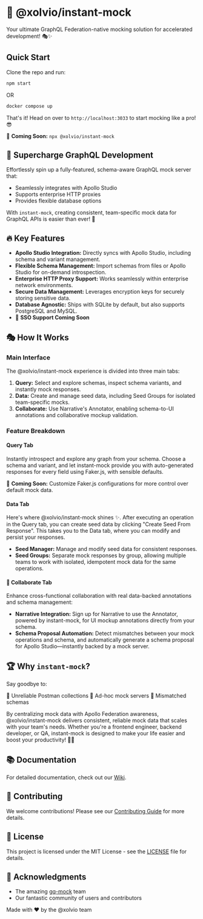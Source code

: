 # 🚀 @xolvio/instant-mock

Your ultimate GraphQL Federation-native mocking solution for accelerated development! 🎭✨

## Quick Start

Clone the repo and run:

```bash
npm start
```
OR
```bash
docker compose up
```

That's it! Head on over to `http://localhost:3033` to start mocking like a pro! 😎

🔮 **Coming Soon:** `npx @xolvio/instant-mock`

## 🌟 Supercharge GraphQL Development

Effortlessly spin up a fully-featured, schema-aware GraphQL mock server that:

* Seamlessly integrates with Apollo Studio
* Supports enterprise HTTP proxies
* Provides flexible database options

With `instant-mock`, creating consistent, team-specific mock data for GraphQL APIs is easier than ever! 🎉

## 🔥 Key Features

* **Apollo Studio Integration:** Directly syncs with Apollo Studio, including schema and variant management.
* **Flexible Schema Management:** Import schemas from files or Apollo Studio for on-demand introspection.
* **Enterprise HTTP Proxy Support:** Works seamlessly within enterprise network environments.
* **Secure Data Management:** Leverages encryption keys for securely storing sensitive data.
* **Database Agnostic:** Ships with SQLite by default, but also supports PostgreSQL and MySQL.
* 🔮 **SSO Support Coming Soon**


## 🎭 How It Works

### Main Interface

The @xolvio/instant-mock experience is divided into three main tabs:

1. **Query:** Select and explore schemas, inspect schema variants, and instantly mock responses.
2. **Data:** Create and manage seed data, including Seed Groups for isolated team-specific mocks.
3. **Collaborate:** Use Narrative's Annotator, enabling schema-to-UI annotations and collaborative mockup validation.

### Feature Breakdown

#### Query Tab

Instantly introspect and explore any graph from your schema. Choose a schema and variant, and let instant-mock provide you with auto-generated responses for every field using Faker.js, with sensible defaults.

🔮 **Coming Soon:** Customize Faker.js configurations for more control over default mock data.

#### Data Tab

Here's where @xolvio/instant-mock shines ✨. After executing an operation in the Query tab, you can create seed data by clicking "Create Seed From Response". This takes you to the Data tab, where you can modify and persist your responses.

* **Seed Manager:** Manage and modify seed data for consistent responses.
* **Seed Groups:** Separate mock responses by group, allowing multiple teams to work with isolated, idempotent mock data for the same operations.

#### 🤝 Collaborate Tab

Enhance cross-functional collaboration with real data-backed annotations and schema management:

* **Narrative Integration:** Sign up for Narrative to use the Annotator, powered by instant-mock, for UI mockup annotations directly from your schema.
* **Schema Proposal Automation:** Detect mismatches between your mock operations and schema, and automatically generate a schema proposal for Apollo Studio—instantly backed by a mock server.

## 🏆 Why `instant-mock`?

Say goodbye to:

👋 Unreliable Postman collections
👋 Ad-hoc mock servers
👋 Mismatched schemas

By centralizing mock data with Apollo Federation awareness, @xolvio/instant-mock delivers consistent, reliable mock data that scales with your team's needs. Whether you're a frontend engineer, backend developer, or QA, instant-mock is designed to make your life easier and boost your productivity! 🚀💪

## 📚 Documentation

For detailed documentation, check out our [Wiki](comingsoon).

## 🤝 Contributing

We welcome contributions! Please see our [Contributing Guide](comingsoon) for more details.

## 📄 License

This project is licensed under the MIT License - see the [LICENSE](comingsoon) file for details.

## 🙏 Acknowledgments

* The amazing [gq-mock](https://github.com/wayfair-incubator/gqmock) team
* Our fantastic community of users and contributors

Made with ❤️ by the @xolvio team
